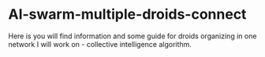 # AI-swarm-multiple-droids-connect
Here is you will find information and some guide for droids organizing in one network I will work on - collective intelligence algorithm.
